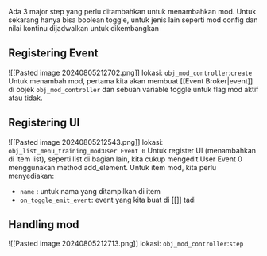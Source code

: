 Ada 3 major step yang perlu ditambahkan untuk menambahkan mod. Untuk sekarang hanya bisa boolean toggle, untuk jenis lain seperti mod config dan nilai kontinu dijadwalkan untuk dikembangkan

## Registering Event
![[Pasted image 20240805212702.png]]
lokasi: `obj_mod_controller`:`create`
Untuk menambah mod, pertama kita akan membuat [[Event Broker|event]] di objek `obj_mod_controller` dan sebuah variable toggle untuk flag mod aktif atau tidak.

## Registering UI

![[Pasted image 20240805212543.png]]
lokasi: `obj_list_menu_training_mod`:`User Event 0`
Untuk register UI (menambahkan di item list), seperti list di bagian lain, kita cukup mengedit User Event 0 menggunakan method add_element. Untuk item mod, kita perlu menyediakan:

- `name` : untuk nama yang ditampilkan di item
- `on_toggle_emit_event`: event yang kita buat di [[]] tadi

## Handling mod

![[Pasted image 20240805212713.png]]
lokasi: `obj_mod_controller`:`step`